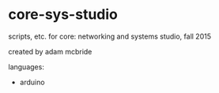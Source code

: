 # core-sys-studio

scripts, etc. for core: networking and systems studio, fall 2015

created by adam mcbride


languages:

- arduino
